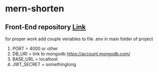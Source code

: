 # mern-shorten
## Front-End repository [Link](https://github.com/psytonik/mern-shorten-client)

for proper work add couple veriables to file .env in main folder of project
1. PORT = 4000 or other
2. DB_URI = link to mongodb https://account.mongodb.com/
3. BASE_URL = localhost
4. JWT_SECRET = somethinglong

